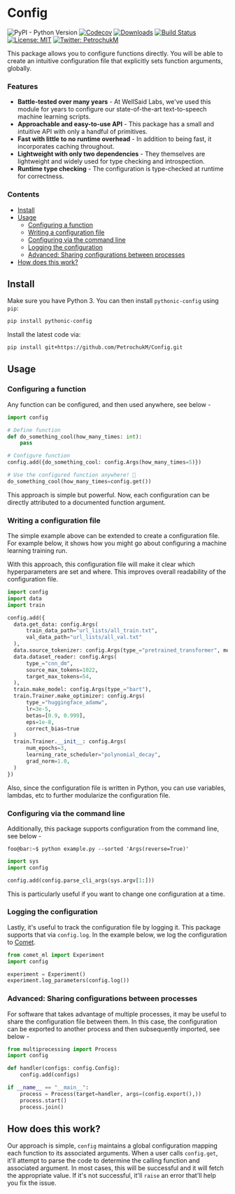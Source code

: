 # Config

![PyPI - Python Version](https://img.shields.io/pypi/pyversions/pythonic-config.svg?style=flat-square)
[![Codecov](https://img.shields.io/codecov/c/github/PetrochukM/HParams/master.svg?style=flat-square)](https://codecov.io/gh/PetrochukM/HParams)
[![Downloads](http://pepy.tech/badge/pythonic-config)](http://pepy.tech/project/pythonic-config)
[![Build Status](https://img.shields.io/travis/PetrochukM/HParams/master.svg?style=flat-square)](https://travis-ci.com/PetrochukM/HParams)
[![License: MIT](https://img.shields.io/badge/License-MIT-brightgreen.svg?style=flat-square)](https://opensource.org/licenses/MIT)
[![Twitter: PetrochukM](https://img.shields.io/twitter/follow/MPetrochuk.svg?style=social)](https://twitter.com/MPetrochuk)

This package allows you to configure functions directly. You will be able to create an intuitive
configuration file that explicitly sets function arguments, globally.

### Features

- **Battle-tested over many years** - At WellSaid Labs, we've used this module for years to
  configure our state-of-the-art text-to-speech machine learning scripts.
- **Approachable and easy-to-use API** - This package has a small and intuitive API with only a
  handful of primitives.
- **Fast with little to no runtime overhead** - In addition to being fast, it incorporates caching
  throughout.
- **Lightweight with only two dependencies** - They themselves are lightweight and widely used for
  type checking and introspection.
- **Runtime type checking** - The configuration is type-checked at runtime for correctness.

### Contents

- [Install](#install)
- [Usage](#usage)
  - [Configuring a function](#configuring-a-function)
  - [Writing a configuration file](#writing-a-configuration-file)
  - [Configuring via the command line](#configuring-via-the-command-line)
  - [Logging the configuration](#logging-the-configuration)
  - [Advanced: Sharing configurations between processes](#advanced-sharing-configurations-between-processes)
- [How does this work?](#how-does-this-work)

## Install

Make sure you have Python 3. You can then install `pythonic-config` using `pip`:

```bash
pip install pythonic-config
```

Install the latest code via:

```bash
pip install git+https://github.com/PetrochukM/Config.git
```

## Usage

### Configuring a function

Any function can be configured, and then used anywhere, see below -

```python
import config

# Define function
def do_something_cool(how_many_times: int):
    pass

# Configure function
config.add({do_something_cool: config.Args(how_many_times=5)})

# Use the configured function anywhere! 🎉
do_something_cool(how_many_times=config.get())
```

This approach is simple but powerful. Now, each configuration can be directly attributed to a
documented function argument.

### Writing a configuration file

The simple example above can be extended to create a configuration file. For example below, it shows
how you might go about configuring a machine learning training run.

With this approach, this configuration file will make it clear which hyperparameters are set and
where. This improves overall readability of the configuration file.

```python
import config
import data
import train

config.add({
  data.get_data: config.Args(
      train_data_path="url_lists/all_train.txt",
      val_data_path="url_lists/all_val.txt"
  ),
  data.source_tokenizer: config.Args(type_="pretrained_transformer", model_name="batch_large"),
  data.dataset_reader: config.Args(
      type_="cnn_dm",
      source_max_tokens=1022,
      target_max_tokens=54,
  ),
  train.make_model: config.Args(type_="bart"),
  train.Trainer.make_optimizer: config.Args(
      type_="huggingface_adamw",
      lr=3e-5,
      betas=[0.9, 0.999],
      eps=1e-8,
      correct_bias=true
  )
  train.Trainer.__init__: config.Args(
      num_epochs=3,
      learning_rate_scheduler="polynomial_decay",
      grad_norm=1.0,
  )
})
```

Also, since the configuration file is written in Python, you can use variables, lambdas, etc to
further modularize the configuration file.

### Configuring via the command line

Additionally, this package supports configuration from the command line, see below -

```console
foo@bar:~$ python example.py --sorted 'Args(reverse=True)'
```

```python
import sys
import config

config.add(config.parse_cli_args(sys.argv[1:]))
```

This is particularly useful if you want to change one configuration at a time.

### Logging the configuration

Lastly, it's useful to track the configuration file by logging it. This package supports that
via `config.log`. In the example below, we log the configuration to
[Comet](https://www.comet.ml/).

```python
from comet_ml import Experiment
import config

experiment = Experiment()
experiment.log_parameters(config.log())
```

### Advanced: Sharing configurations between processes

For software that takes advantage of multiple processes, it may be useful to share the configuration
file between them. In this case, the configuration can be exported to another process and then
subsequently imported, see below -

```python
from multiprocessing import Process
import config

def handler(configs: config.Config):
    config.add(configs)

if __name__ == "__main__":
    process = Process(target=handler, args=(config.export(),))
    process.start()
    process.join()
```

## How does this work?

Our approach is simple, `config` maintains a global configuration mapping each function to its
associated arguments. When a user calls `config.get`, it'll attempt to parse the code to determine
the calling function and associated argument. In most cases, this will be successful and it will
fetch the appropriate value. If it's not successful, it'll `raise` an error that'll help you fix
the issue.
